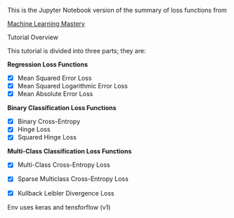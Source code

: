 This is the Jupyter Notebook version of the summary of loss functions from

[Machine Learning  Mastery](https://machinelearningmastery.com/how-to-choose-loss-functions-when-training-deep-learning-neural-networks/)

Tutorial Overview

This tutorial is divided into three parts; they are:

**Regression Loss Functions**
- [x] Mean Squared Error Loss
- [x] Mean Squared Logarithmic Error Loss
- [x] Mean Absolute Error Loss

**Binary Classification Loss Functions**
- [x] Binary Cross-Entropy
- [x] Hinge Loss
- [x] Squared Hinge Loss

**Multi-Class Classification Loss Functions**
- [x] Multi-Class Cross-Entropy Loss
- [x] Sparse Multiclass Cross-Entropy Loss
- [x] Kullback Leibler Divergence Loss


Env uses keras and tensforflow (v1)

